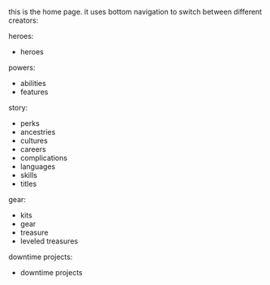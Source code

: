 this is the home page. it uses bottom navigation to switch between different creators:

heroes:
- heroes 

powers:
- abilities 
- features

story:
- perks 
- ancestries 
- cultures
- careers
- complications
- languages
- skills
- titles

gear:
- kits
- gear
- treasure
- leveled treasures

downtime projects:
- downtime projects